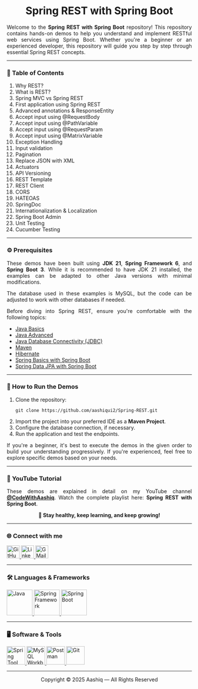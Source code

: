 <h1 align="center">Spring REST with Spring Boot</h1>

<p align="justify">
Welcome to the <b>Spring REST with Spring Boot</b> repository! This repository contains hands-on demos to help you understand and implement RESTful web services using Spring Boot. Whether you're a beginner or an experienced developer, this repository will guide you step by step through essential Spring REST concepts.
</p>

<hr>

<h3 align="left">📌 Table of Contents</h3>
<ol align="left">
    <li>Why REST?</li>
    <li>What is REST?</li>
    <li>Spring MVC vs Spring REST</li>
    <li>First application using Spring REST</li>
    <li>Advanced annotations & ResponseEntity</li>
    <li>Accept input using @RequestBody</li>
    <li>Accept input using @PathVariable</li>
    <li>Accept input using @RequestParam</li>
    <li>Accept input using @MatrixVariable</li>
    <li>Exception Handling</li>
    <li>Input validation</li>
    <li>Pagination</li>
    <li>Replace JSON with XML</li>
    <li>Actuators</li>
    <li>API Versioning</li>
    <li>REST Template</li>
    <li>REST Client</li>
    <li>CORS</li>
    <li>HATEOAS</li>
    <li>SpringDoc</li>
    <li>Internationalization & Localization</li>
    <li>Spring Boot Admin</li>
    <li>Unit Testing</li>
    <li>Cucumber Testing</li>
</ol>

<hr>

<h3 align="left">⚙️ Prerequisites</h3>
<p align="justify">
These demos have been built using <b>JDK 21</b>, <b>Spring Framework 6</b>, and <b>Spring Boot 3</b>. While it is recommended to have JDK 21 installed, the examples can be adapted to other Java versions with minimal modifications.
</p>
<p align="justify">
The database used in these examples is MySQL, but the code can be adjusted to work with other databases if needed.
</p>
<p align="justify">
Before diving into Spring REST, ensure you're comfortable with the following topics:
<ul>
    <li><a href="https://github.com/aashiqui2/Java-Basics" target="_blank">Java Basics</a></li>
    <li><a href="" target="_blank">Java Advanced</a></li>
    <li><a href="https://github.com/aashiqui2/JDBC" target="_blank">Java Database Connectivity (JDBC)</a></li>
    <li><a href="https://github.com/aashiqui2/Maven" target="_blank">Maven</a></li>
    <li><a href="https://github.com/aashiqui2/Hibernate" target="_blank">Hibernate</a></li>
    <li><a href="https://github.com/aashiqui2/Spring-Core" target="_blank">Spring Basics with Spring Boot</a></li>
    <li><a href="https://github.com/aashiqui2/Spring-Data-JPA" target="_blank">Spring Data JPA with Spring Boot</a></li>
</ul>
</p>

<hr>

<h3 align="left">🚀 How to Run the Demos</h3>
<ol>
   <li>Clone the repository:<br>
        <pre><code>git clone https://github.com/aashiqui2/Spring-REST.git</code></pre>
    </li>
    <li>Import the project into your preferred IDE as a <b>Maven Project</b>.</li>
    <li>Configure the database connection, if necessary.</li>
    <li>Run the application and test the endpoints.</li>
</ol>
<p align="justify">
If you're a beginner, it's best to execute the demos in the given order to build your understanding progressively. If you're experienced, feel free to explore specific demos based on your needs.
</p>

<hr>

<h3 align="left">🎥 YouTube Tutorial</h3>
<p align="justify">
These demos are explained in detail on my YouTube channel <a href="https://www.youtube.com/@codewithaashiq" target="_blank"><b>@CodeWithAashiq</b></a>.  
Watch the complete playlist here: <b>Spring REST with Spring Boot</b>.
</p>

<p align="center"><b>🚀 Stay healthy, keep learning, and keep growing!</b></p>

<hr>

<h3 align="left">🌐 Connect with me</h3>
<div align="left">
    <a href="https://github.com/aashiqui2" target="_blank">
        <img src="https://img.shields.io/static/v1?message=GitHub&logo=github&label=&color=181717&logoColor=white&style=for-the-badge" height="35" alt="GitHub" />
    </a>
    <a href="https://www.linkedin.com/in/aashiqui" target="_blank">
        <img src="https://img.shields.io/static/v1?message=LinkedIn&logo=linkedin&label=&color=0A66C2&logoColor=white&style=for-the-badge" height="35" alt="LinkedIn" />
    </a>
    <a href="mailto:ashikmail2747@gmail.com">
        <img src="https://img.shields.io/static/v1?message=Gmail&logo=gmail&label=&color=EA4335&logoColor=white&style=for-the-badge" height="35" alt="GMail" />
    </a>
</div>

<hr>

<h3 align="left">🛠️ Languages & Frameworks</h3>
<div align="left">
    <a href="https://www.java.com" target="_blank">
        <img src="https://cdn.jsdelivr.net/gh/devicons/devicon@latest/icons/java/java-original-wordmark.svg" height="70" alt="Java" />
    </a>
    <a href="https://spring.io/projects/spring-framework" target="_blank">
        <img src="https://cdn.jsdelivr.net/gh/devicons/devicon@latest/icons/spring/spring-original.svg" height="70" alt="Spring Framework" />
    </a>
    <a href="https://spring.io/projects/spring-boot" target="_blank">
        <img src="https://spring.io/img/projects/spring-boot.svg" height="70" alt="Spring Boot" />
    </a>
</div>

<hr>

<h3 align="left">🖥️ Software & Tools</h3>
<div align="left">
    <a href="https://spring.io/tools" target="_blank">
        <img src="https://cdn.jsdelivr.net/gh/devicons/devicon@latest/icons/eclipse/eclipse-original.svg" height="50" alt="Spring Tool Suite" />
    </a>
    <a href="https://www.mysql.com/products/workbench/" target="_blank">
        <img src="https://cdn.jsdelivr.net/gh/devicons/devicon@latest/icons/mysql/mysql-original.svg" height="50" alt="MySQL Workbench" />
    </a>
    <a href="https://www.postman.com/downloads/" target="_blank">
        <img src="https://cdn.jsdelivr.net/gh/devicons/devicon@latest/icons/postman/postman-original.svg" height="50" alt="Postman" />
    </a>
    <a href="https://git-scm.com/downloads" target="_blank">
        <img src="https://cdn.jsdelivr.net/gh/devicons/devicon@latest/icons/git/git-original.svg" height="50" alt="Git" /> 
    </a>   
</div>

<hr>

<div align="center">Copyright © 2025 Aashiq — All Rights Reserved</div>

